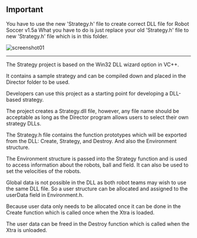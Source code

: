 ## Important

You have to use the new 'Strategy.h' file to create correct DLL file for Robot Soccer v1.5a
What you have to do is just replace your old 'Strategy.h' file to new 'Strategy.h' file which is in this folder.

![screenshot01](https://user-images.githubusercontent.com/17832552/211208997-fb2d7c40-7252-4cee-9c9c-f95bb157b7c1.jpg)

---------------------------------------------------------------------------------------------
The Strategy project is based on the Win32 DLL wizard option in VC++.

It contains a sample strategy and can be compiled down and placed in the Director folder to be used.

Developers can use this project as a starting point for developing a DLL-based strategy. 

The project creates a Strategy.dll file, however, any file name should be acceptable as long as the Director program allows users to select their own strategy DLLs.

The Strategy.h file contains the function prototypes which will be exported from the DLL: Create, Strategy, and Destroy. And also the Environment structure.

The Environment structure is passed into the Strategy function and is used to access information about the robots, ball and field. It can also be used to set the velocities of the robots.

Global data is not possible in the DLL as both robot teams may wish to use the same DLL file. So a user structure can be allocated and assigned to the userData field in Environment.h.

Because user data only needs to be allocated once it can be done in the Create function which is called once when the Xtra is loaded.

The user data can be freed in the Destroy function which is called when the Xtra is unloaded.
